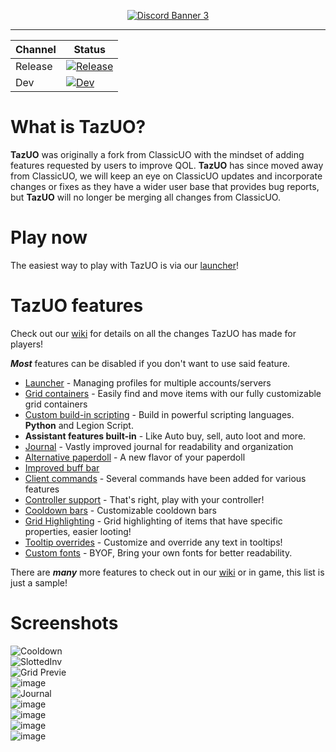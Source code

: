<p align="center"><a href="https://discord.gg/QvqzkB95G4"><img src="https://discord.com/api/guilds/1344851225538986064/widget.png?style=banner3" alt="Discord Banner 3"/></a></p>

***


| Channel | Status |
| --- | --- |
| Release | [![Release](https://github.com/bittiez/TazUO/actions/workflows/build-test.yml/badge.svg?branch=main)](https://github.com/bittiez/TazUO/actions/workflows/build-test.yml) |
| Dev | [![Dev](https://github.com/bittiez/TazUO/actions/workflows/build-test.yml/badge.svg?branch=dev)](https://github.com/bittiez/TazUO/actions/workflows/build-test.yml) |


# What is TazUO?
**TazUO** was originally a fork from ClassicUO with the mindset of adding features requested by users to improve QOL. **TazUO** has since moved away from ClassicUO, we will keep an eye on ClassicUO updates and incorporate changes or fixes as they have a wider user base that provides bug reports, but **TazUO** will no longer be merging all changes from ClassicUO.

# Play now
The easiest way to play with TazUO is via our [launcher](https://github.com/bittiez/TUO-Launcher/releases/latest)!

# TazUO features
Check out our [wiki](../../wiki) for details on all the changes TazUO has made for players!  

***Most*** features can be disabled if you don't want to use said feature.  

- [Launcher](../../wiki/TazUO.Updater-Launcher) - Managing profiles for multiple accounts/servers
- [Grid containers](../../wiki/TazUO.Grid-Containers) - Easily find and move items with our fully customizable grid containers
- [Custom build-in scripting](../../wiki/TazUO.Legion-Scripting) - Build in powerful scripting languages. **Python** and Legion Script.
- **Assistant features built-in** - Like Auto buy, sell, auto loot and more.
- [Journal](../../wiki/TazUO.Journal) - Vastly improved journal for readability and organization
- [Alternative paperdoll](../../wiki/TazUO.Alternate-Paperdoll) - A new flavor of your paperdoll
- [Improved buff bar](../../wiki/TazUO.Buff-Bars)
- [Client commands](../../wiki/TazUO.Commands) - Several commands have been added for various features
- [Controller support](../../wiki/TazUO.Controller-Support) - That's right, play with your controller!
- [Cooldown bars](../../wiki/TazUO.Cooldown-bars) - Customizable cooldown bars
- [Grid Highlighting](../../wiki/TazUO.Grid-highlighting-based-on-item-properties) - Grid highlighting of items that have specific properties, easier looting!
- [Tooltip overrides](../../wiki/TazUO.Tooltip-Override) - Customize and override any text in tooltips!
- [Custom fonts](../../wiki/TazUO.TTF-Fonts) - BYOF, Bring your own fonts for better readability.

There are ***many*** more features to check out in our [wiki](../../wiki) or in game, this list is just a sample!


# Screenshots
![Cooldown](https://user-images.githubusercontent.com/3859393/227056224-ef1c6958-fff5-4698-a21a-c63c5814877c.gif)  
![SlottedInv](https://user-images.githubusercontent.com/3859393/226514464-32919a68-ebad-4ec0-8bcf-8614a5055f7d.gif)  
![Grid Previe](https://user-images.githubusercontent.com/3859393/222873187-c88ad321-8b19-4cfd-9617-7e23b2443b6a.gif)  
![image](https://user-images.githubusercontent.com/3859393/222975241-319e5fa6-2c1e-441d-97e6-b04a5e1f6f3b.png)  
![Journal](https://user-images.githubusercontent.com/3859393/222942915-e31d26aa-e9a7-41df-9c99-570bcc00d1fb.gif)  
![image](https://user-images.githubusercontent.com/3859393/225168130-5ce83950-853d-43ce-9583-65ec4b0ae9d6.png)  
![image](https://user-images.githubusercontent.com/3859393/225307385-c8e8014f-9b84-4fe4-a2cd-f33fbeee9563.png)  
![image](https://user-images.githubusercontent.com/3859393/226114408-28c6556d-6ba8-43c7-bf1a-079342aaeacd.png)  
![image](https://user-images.githubusercontent.com/3859393/226114417-e68b1653-f719-49b3-b799-0beb07e0a211.png)  
